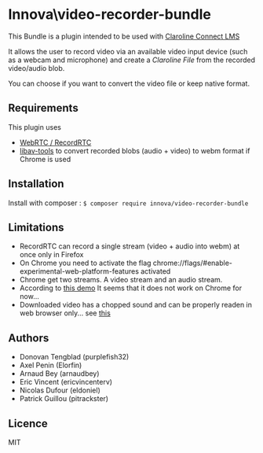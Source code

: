 # Innova\video-recorder-bundle

This Bundle is a plugin intended to be used with [Claroline Connect LMS](https://github.com/claroline/Claroline)

It allows the user to record video via an available video input device (such as a webcam and microphone) and create a *Claroline File* from the recorded video/audio blob.

You can choose if you want to convert the video file or keep native format.

## Requirements
This plugin uses
- [WebRTC / RecordRTC](https://www.webrtc-experiment.com/RecordRTC/)
- [libav-tools](https://libav.org/) to convert recorded blobs (audio + video) to webm format if Chrome is used 

## Installation

Install with composer : ```$ composer require innova/video-recorder-bundle```

## Limitations

- RecordRTC can record a single stream (video + audio into webm) at once only in Firefox
- On Chrome you need to activate the flag chrome://flags/#enable-experimental-web-platform-features activated
- Chrome get two streams. A video stream and an audio stream.
- According to [this demo](https://www.webrtc-experiment.com/RecordRTC/) It seems that it does not work on Chrome for now...
- Downloaded video has a chopped sound and can be properly readen in web browser only... see [this](https://github.com/muaz-khan/RecordRTC/issues/62)

## Authors

* Donovan Tengblad (purplefish32)
* Axel Penin (Elorfin)
* Arnaud Bey (arnaudbey)
* Eric Vincent (ericvincenterv)
* Nicolas Dufour (eldoniel)
* Patrick Guillou (pitrackster)

## Licence

MIT
